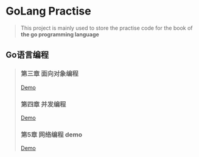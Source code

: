 # GoLang Practise
> This project is mainly used to store the practise code for the book of **the go programming language**

## Go语言编程
> ### 第三章 面向对象编程 
> [Demo](./Simple-Media-Player/Readme.md)
> ### 第四章 并发编程
> [Demo](./cgss/Readme.md)
> ### 第5章 网络编程 demo
> [Demo](./Net-Programming/Readme.md)